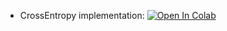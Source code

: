 * CrossEntropy implementation: [![Open In Colab](https://colab.research.google.com/assets/colab-badge.svg)](https://colab.research.google.com/github/kaanr/yandex_ml_homework/blob/main/hw02_cross_entropy/01_crossentropy_method.ipynb)

